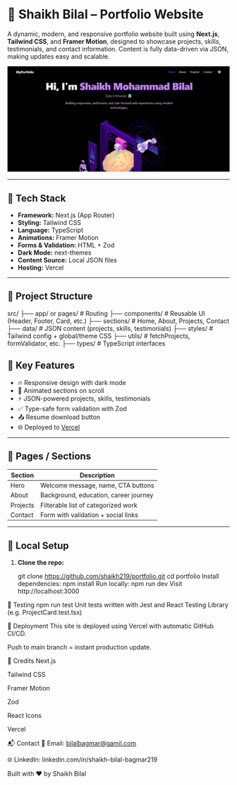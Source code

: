 # 💼 Shaikh Bilal – Portfolio Website

A dynamic, modern, and responsive portfolio website built using **Next.js**, **Tailwind CSS**, and **Framer Motion**, designed to showcase projects, skills, testimonials, and contact information. Content is fully data-driven via JSON, making updates easy and scalable.

![Demo Screenshot](Public/images/Projects/Portfolio.png)

---

## 🚀 Tech Stack

- **Framework:** Next.js (App Router)
- **Styling:** Tailwind CSS
- **Language:** TypeScript
- **Animations:** Framer Motion
- **Forms & Validation:** HTML + Zod
- **Dark Mode:** next-themes
- **Content Source:** Local JSON files
- **Hosting:** Vercel

---

## 📂 Project Structure

src/
├── app/ or pages/ # Routing
├── components/ # Reusable UI (Header, Footer, Card, etc.)
├── sections/ # Home, About, Projects, Contact
├── data/ # JSON content (projects, skills, testimonials)
├── styles/ # Tailwind config + global/theme CSS
├── utils/ # fetchProjects, formValidator, etc.
├── types/ # TypeScript interfaces

## 🧠 Key Features

- 🔥 Responsive design with dark mode
- 💬 Animated sections on scroll
- ⚡ JSON-powered projects, skills, testimonials
- ✅ Type-safe form validation with Zod
- 📤 Resume download button
- 🌐 Deployed to [Vercel](https://vercel.com)

---

## 📸 Pages / Sections

| Section     | Description                              |
|-------------|------------------------------------------|
| Hero        | Welcome message, name, CTA buttons       |
| About       | Background, education, career journey    |
| Projects    | Filterable list of categorized work      |
| Contact     | Form with validation + social links      |

---

## 📄 Local Setup

1. **Clone the repo:**

   git clone https://github.com/shaikh219/portfolio.git
   cd portfolio
Install dependencies:
npm install
Run locally:
npm run dev
Visit http://localhost:3000

🧪 Testing
npm run test
Unit tests written with Jest and React Testing Library (e.g. ProjectCard.test.tsx)

📁 Deployment
This site is deployed using Vercel with automatic GitHub CI/CD.

Push to main branch = instant production update.

🙌 Credits
Next.js

Tailwind CSS

Framer Motion

Zod

React Icons

Vercel

📬 Contact
📧 Email: bilalbagmar@gamil.com

🌐 LinkedIn: linkedin.com/in/shaikh-bilal-bagmar219

Built with ❤️ by Shaikh Bilal

